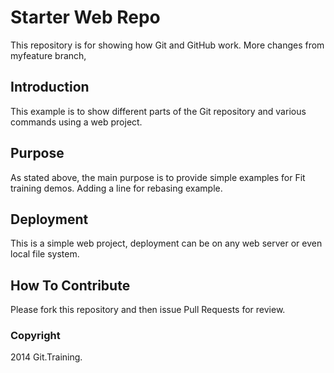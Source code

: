# Starter Web Repo

This repository is for showing how Git and GitHub work.  More changes from myfeature branch,

## Introduction

This example is to show different parts of the Git repository and various commands using a web project.

## Purpose

As stated above, the main purpose is to provide simple examples for Fit training demos.  Adding a line for rebasing example.


## Deployment

This is a simple web project, deployment can be on any web server or even local file system.

## How To Contribute

Please fork this repository and then issue Pull Requests for review.

### Copyright

2014 Git.Training.